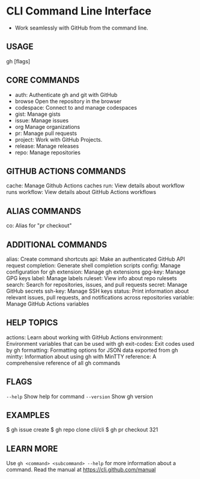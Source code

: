 # CLI Command Line Interface
- Work seamlessly with GitHub from the command line.

## USAGE
  gh <command> <subcommand> [flags]

## CORE COMMANDS
  - auth:     Authenticate gh and git with GitHub
  - browse     Open the repository in the browser
  - codespace:   Connect to and manage codespaces
  - gist:       Manage gists
  - issue:       Manage issues
  - org    Manage organizations
  - pr:         Manage pull requests
  - project:    Work with GitHub Projects.
  - release:    Manage releases
  - repo:      Manage repositories

## GITHUB ACTIONS COMMANDS
  cache:       Manage Github Actions caches
  run:         View details about workflow runs
  workflow:    View details about GitHub Actions workflows

## ALIAS COMMANDS
  co:          Alias for "pr checkout"

## ADDITIONAL COMMANDS
  alias:       Create command shortcuts
  api:         Make an authenticated GitHub API request
  completion:  Generate shell completion scripts
  config:      Manage configuration for gh
  extension:   Manage gh extensions
  gpg-key:     Manage GPG keys
  label:       Manage labels
  ruleset:     View info about repo rulesets
  search:      Search for repositories, issues, and pull requests
  secret:      Manage GitHub secrets
  ssh-key:     Manage SSH keys
  status:      Print information about relevant issues, pull requests, and notifications across repositories
  variable:    Manage GitHub Actions variables

## HELP TOPICS
  actions:     Learn about working with GitHub Actions
  environment: Environment variables that can be used with gh
  exit-codes:  Exit codes used by gh
  formatting:  Formatting options for JSON data exported from gh
  mintty:      Information about using gh with MinTTY
  reference:   A comprehensive reference of all gh commands

## FLAGS
  `--help`      Show help for command
  `--version`   Show gh version

## EXAMPLES
  $ gh issue create
  $ gh repo clone cli/cli
  $ gh pr checkout 321

## LEARN MORE
  Use `gh <command> <subcommand> --help` for more information about a command.
  Read the manual at https://cli.github.com/manual
